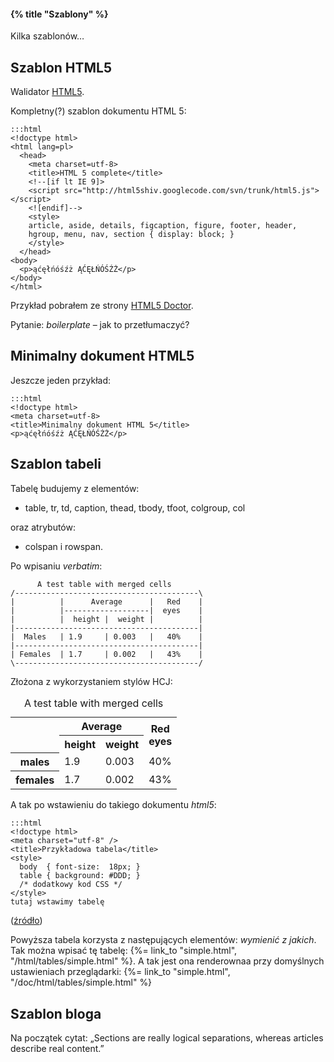 #### {% title "Szablony" %}

Kilka szablonów…

## Szablon HTML5

Walidator [HTML5](http://validator.whatwg.org/).

Kompletny(?) szablon dokumentu HTML 5:

    :::html
    <!doctype html>
    <html lang=pl>
      <head>
        <meta charset=utf-8>
        <title>HTML 5 complete</title>
        <!--[if lt IE 9]>
        <script src="http://html5shiv.googlecode.com/svn/trunk/html5.js"></script>
        <![endif]-->
        <style>
        article, aside, details, figcaption, figure, footer, header,
        hgroup, menu, nav, section { display: block; }
        </style>
      </head>
    <body>
      <p>ąćęłńóśźż ĄĆĘŁŃÓŚŹŻ</p>
    </body>
    </html>

Przykład pobrałem ze strony
[HTML5 Doctor](http://html5doctor.com/html-5-boilerplates/).

Pytanie: *boilerplate* – jak to przetłumaczyć?


## Minimalny dokument HTML5

Jeszcze jeden przykład:

    :::html
    <!doctype html>
    <meta charset=utf-8>
    <title>Minimalny dokument HTML 5</title>
    <p>ąćęłńóśźż ĄĆĘŁŃÓŚŹŻ</p>


## Szablon tabeli

Tabelę budujemy z elementów:

* table, tr, td, caption, thead, tbody, tfoot, colgroup, col

oraz atrybutów:

* colspan i rowspan.

Po wpisaniu *verbatim*:

          A test table with merged cells
    /-----------------------------------------\
    |          |      Average      |   Red    |
    |          |-------------------|  eyes    |
    |          |  height |  weight |          |
    |-----------------------------------------|
    |  Males   | 1.9     | 0.003   |   40%    |
    |-----------------------------------------|
    | Females  | 1.7     | 0.002   |   43%    |
    \-----------------------------------------/

Złożona z wykorzystaniem stylów HCJ:

<table summary="This table gives some statistics about fruit
                flies: average height and weight, and percentage
                with red eyes (for both males and females).">
<caption>A test table with merged cells</caption>
<tr><th rowspan="2"><th colspan="2">Average<th rowspan="2">Red<br>eyes
<tr><th>height      <th>weight
<tr><th>males       <td>1.9<td>0.003<td>40%
<tr><th>females     <td>1.7<td>0.002<td>43%
</table>

A tak po wstawieniu do takiego dokumentu *html5*:

    :::html
    <!doctype html>
    <meta charset="utf-8" />
    <title>Przykładowa tabela</title>
    <style>
      body  { font-size:  18px; }
      table { background: #DDD; }
      /* dodatkowy kod CSS */
    </style>
    tutaj wstawimy tabelę

([źródło](http://www.w3.org/TR/html401/struct/tables.html#h-11.1))

Powyższa tabela korzysta z następujących elementów: *wymienić z jakich*.
Tak można wpisać tę tabelę:
{%= link_to "simple.html", "/html/tables/simple.html" %}.
A tak jest ona renderownaa przy domyślnych ustawieniach przeglądarki:
{%= link_to "simple.html", "/doc/html/tables/simple.html" %}


## Szablon bloga

Na początek cytat: „Sections are really logical separations, whereas
articles describe real content.”

